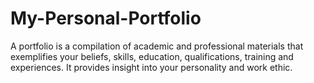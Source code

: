 # My-Personal-Portfolio
A portfolio is a compilation of academic and professional materials that exemplifies your beliefs, skills, education, qualifications, training and experiences. It provides insight into your personality and work ethic.

